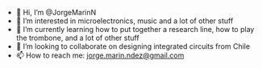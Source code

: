 - 👋 Hi, I’m @JorgeMarinN
- 👀 I’m interested in microelectronics, music and a lot of other stuff
- 🌱 I’m currently learning how to put together a research line, how to play the trombone, and a lot of other stuff
- 💞️ I’m looking to collaborate on designing integrated circuits from Chile
- 📫 How to reach me: jorge.marin.ndez@gmail.com

<!---
JorgeMarinN/JorgeMarinN is a ✨ special ✨ repository because its `README.md` (this file) appears on your GitHub profile.
You can click the Preview link to take a look at your changes.
--->
